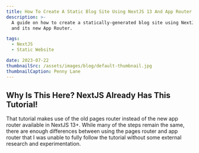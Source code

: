 ```yaml
---
title: How To Create A Static Blog Site Using NextJS 13 And App Router
description: >-
  A guide on how to create a statically-generated blog site using NextJS
  and its new App Router.

tags: 
  - NextJS
  - Static Website

date: 2023-07-22
thumbnailSrc: /assets/images/blog/default-thumbnail.jpg
thumbnailCaption: Penny Lane
---
```


## Why Is This Here? NextJS Already Has This Tutorial!
That tutorial makes use of the old pages router instead of the
new app router available in NextJS 13+. While many of the 
steps remain the same, there are enough differences between using
the pages router and app router that I was unable to fully follow
the tutorial without some external research and experimentation.